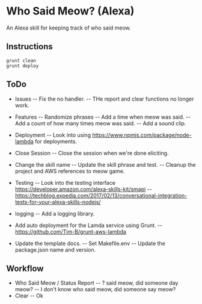 # Who Said Meow? (Alexa)

An Alexa skill for keeping track of who said meow.

## Instructions

    grunt clean
    grunt deploy
    
## ToDo

- Issues
-- Fix the no handler.
-- THe report and clear functions no longer work.

- Features
-- Randomize phrases
-- Add a time when meow was said.
-- Add a count of how many times meow was said.
-- Add a sound clip.

- Deployment
-- Look into using https://www.npmjs.com/package/node-lambda for deployments.

- Close Session
-- Close the session when we're done eliciting.

- Change the skill name
-- Update the skill phrase and test.
-- Cleanup the project and AWS references to meow game.

- Testing
-- Look into the testing interface https://developer.amazon.com/alexa-skills-kit/smapi
-- https://techblog.expedia.com/2017/02/13/conversational-integration-tests-for-your-alexa-skills-nodejs/

- logging
-- Add a logging library.

- Add auto deployment for the Lamda service using Grunt.
-- https://github.com/Tim-B/grunt-aws-lambda

- Update the template docs.
-- Set Makefile.env
-- Update the package.json name and version.

## Workflow

- Who Said Meow / Status Report
-- ? said meow, did someone day meow?
-- I don't know who said meow, did someone say meow?
- Clear
-- Ok


